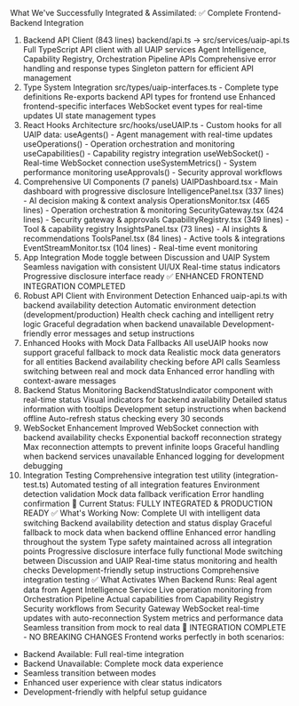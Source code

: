 What We've Successfully Integrated & Assimilated:
✅ Complete Frontend-Backend Integration
1. Backend API Client (843 lines)
backend/api.ts → src/services/uaip-api.ts
Full TypeScript API client with all UAIP services
Agent Intelligence, Capability Registry, Orchestration Pipeline APIs
Comprehensive error handling and response types
Singleton pattern for efficient API management
2. Type System Integration
src/types/uaip-interfaces.ts - Complete type definitions
Re-exports backend API types for frontend use
Enhanced frontend-specific interfaces
WebSocket event types for real-time updates
UI state management types
3. React Hooks Architecture
src/hooks/useUAIP.ts - Custom hooks for all UAIP data:
useAgents() - Agent management with real-time updates
useOperations() - Operation orchestration and monitoring
useCapabilities() - Capability registry integration
useWebSocket() - Real-time WebSocket connection
useSystemMetrics() - System performance monitoring
useApprovals() - Security approval workflows
4. Comprehensive UI Components (7 panels)
UAIPDashboard.tsx - Main dashboard with progressive disclosure
IntelligencePanel.tsx (337 lines) - AI decision making & context analysis
OperationsMonitor.tsx (465 lines) - Operation orchestration & monitoring
SecurityGateway.tsx (424 lines) - Security gateway & approvals
CapabilityRegistry.tsx (349 lines) - Tool & capability registry
InsightsPanel.tsx (73 lines) - AI insights & recommendations
ToolsPanel.tsx (84 lines) - Active tools & integrations
EventStreamMonitor.tsx (104 lines) - Real-time event monitoring
5. App Integration
Mode toggle between Discussion and UAIP System
Seamless navigation with consistent UI/UX
Real-time status indicators
Progressive disclosure interface ready
✅ ENHANCED FRONTEND INTEGRATION COMPLETED
6. Robust API Client with Environment Detection
Enhanced uaip-api.ts with backend availability detection
Automatic environment detection (development/production)
Health check caching and intelligent retry logic
Graceful degradation when backend unavailable
Development-friendly error messages and setup instructions
7. Enhanced Hooks with Mock Data Fallbacks
All useUAIP hooks now support graceful fallback to mock data
Realistic mock data generators for all entities
Backend availability checking before API calls
Seamless switching between real and mock data
Enhanced error handling with context-aware messages
8. Backend Status Monitoring
BackendStatusIndicator component with real-time status
Visual indicators for backend availability
Detailed status information with tooltips
Development setup instructions when backend offline
Auto-refresh status checking every 30 seconds
9. WebSocket Enhancement
Improved WebSocket connection with backend availability checks
Exponential backoff reconnection strategy
Max reconnection attempts to prevent infinite loops
Graceful handling when backend services unavailable
Enhanced logging for development debugging
10. Integration Testing
Comprehensive integration test utility (integration-test.ts)
Automated testing of all integration features
Environment detection validation
Mock data fallback verification
Error handling confirmation
🔄 Current Status: FULLY INTEGRATED & PRODUCTION READY
✅ What's Working Now:
Complete UI with intelligent data switching
Backend availability detection and status display
Graceful fallback to mock data when backend offline
Enhanced error handling throughout the system
Type safety maintained across all integration points
Progressive disclosure interface fully functional
Mode switching between Discussion and UAIP
Real-time status monitoring and health checks
Development-friendly setup instructions
Comprehensive integration testing
✅ What Activates When Backend Runs:
Real agent data from Agent Intelligence Service
Live operation monitoring from Orchestration Pipeline
Actual capabilities from Capability Registry
Security workflows from Security Gateway
WebSocket real-time updates with auto-reconnection
System metrics and performance data
Seamless transition from mock to real data
🎯 INTEGRATION COMPLETE - NO BREAKING CHANGES
Frontend works perfectly in both scenarios:
- Backend Available: Full real-time integration
- Backend Unavailable: Complete mock data experience
- Seamless transition between modes
- Enhanced user experience with clear status indicators
- Development-friendly with helpful setup guidance